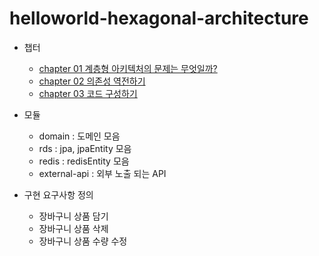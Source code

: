 # helloworld-hexagonal-architecture
- 챕터
  - [chapter 01 계층형 아키텍처의 문제는 무엇일까?](docs/clean-architecture-chapter-01.md)
  - [chapter 02 의존성 역전하기](docs/clean-architecture-chapter-02.md)
  - [chapter 03 코드 구성하기](docs/clean-architecture-chapter-03.md)
- 모듈
  - domain : 도메인 모음
  - rds : jpa, jpaEntity 모음
  - redis : redisEntity 모음
  - external-api : 외부 노출 되는 API

- 구현 요구사항 정의
  - 장바구니 상품 담기
  - 장바구니 상품 삭제
  - 장바구니 상품 수량 수정
